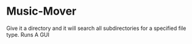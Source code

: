 # Music-Mover
Give it a directory and it will search all subdirectories for a specified file type. Runs A GUI
